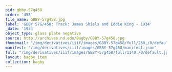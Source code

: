 ```yaml
---
pid: gbby-57g458
order: '458'
file_name: GBBY-57g458.jpg
label: 'GBBY 57G/458: Track: James Shiels and Eddie King - 1934'
_date: '1934'
object_type: glass plate negative
source: http://archives.nd.edu/Bagby/GBBY-57g458.jpg
thumbnail: "/img/derivatives/iiif/images/GBBY-57g458/full/250,/0/default.jpg"
manifest: "/img/derivatives/iiif/images/GBBY-57g458/manifest.json"
full: "/img/derivatives/iiif/images/GBBY-57g458/full/1140,/0/default.jpg"
layout: bagby_item
collection: bagby
---
```

